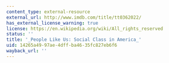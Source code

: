 ```yaml
---
content_type: external-resource
external_url: http://www.imdb.com/title/tt0362022/
has_external_license_warning: true
license: https://en.wikipedia.org/wiki/All_rights_reserved
status: ''
title: '_People Like Us: Social Class in America_'
uid: 14265a49-97ae-4dff-ba46-35fc827eb6f6
wayback_url: ''
---
```

